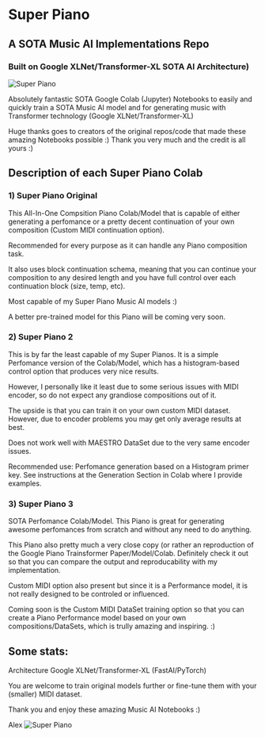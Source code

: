 # Super Piano
## A SOTA Music AI Implementations Repo
### Built on Google XLNet/Transformer-XL SOTA AI Architecture)

![Super Piano](https://github.com/asigalov61/SuperPiano/raw/master/Super%20Piano%20Roll%201.png?raw=true)

Absolutely fantastic SOTA Google Colab (Jupyter) Notebooks to easily and quickly train a SOTA Music AI model and for generating music with Transformer technology (Google XLNet/Transformer-XL)

Huge thanks goes to creators of the original repos/code that made these amazing Notebooks possible :) Thank you very much and the credit is all yours :)

## Description of each Super Piano Colab

### 1) Super Piano Original

This All-In-One Compsition Piano Colab/Model that is capable of either generating a perfomance or a pretty decent continuation of your own composition (Custom MIDI continuation option).

Recommended for every purpose as it can handle any Piano composition task.

It also uses block continuation schema, meaning that you can continue your composition to any desired length and you have full control over each continuation block (size, temp, etc).

Most capable of my Super Piano Music AI models :)

A better pre-trained model for this Piano will be coming very soon.

### 2) Super Piano 2

This is by far the least capable of my Super Pianos. It is a simple Perfomance version of the Colab/Model, which has a histogram-based control option that produces very nice results. 

However, I personally like it least due to some serious issues with MIDI encoder, so do not expect any grandiose compositions out of it.

The upside is that you can train it on your own custom MIDI dataset. However, due to encoder problems you may get only average results at best.

Does not work well with MAESTRO DataSet due to the very same encoder issues.

Recommended use: Perfomance generation based on a Histogram primer key. See instructions at the Generation Section in Colab where I provide examples.

### 3) Super Piano 3

SOTA Perfomance Colab/Model. This Piano is great for generating awesome perfomances from scratch and without any need to do anything.

This Piano also pretty much a very close copy (or rather an reproduction of the Google Piano Trainsformer Paper/Model/Colab. Definitely check it out so that you can compare the output and reproducability with my implementation.

Custom MIDI option also present but since it is a Performance model, it is not really designed to be controled or influenced.

Coming soon is the Custom MIDI DataSet training option so that you can create a Piano Performance model based on your own compositions/DataSets, which is trully amazing and inspiring. :)

## Some stats:

Architecture Google XLNet/Transformer-XL (FastAI/PyTorch)

You are welcome to train original models further or fine-tune them with your (smaller) MIDI dataset.

Thank you and enjoy these amazing Music AI Notebooks :)

Alex
![Super Piano](https://github.com/asigalov61/SuperPiano/raw/master/Super%20Piano%20Roll%202.png?raw=true)
